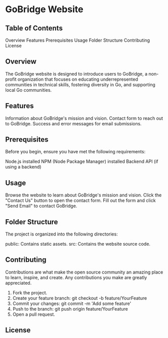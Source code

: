 # GoBridge Website

## Table of Contents

Overview
Features
Prerequisites
Usage
Folder Structure
Contributing
License

## Overview

The GoBridge website is designed to introduce users to GoBridge, a non-profit organization that focuses on educating underrepresented communities in technical skills, fostering diversity in Go, and supporting local Go communities.

## Features

Information about GoBridge's mission and vision.
Contact form to reach out to GoBridge.
Success and error messages for email submissions.

## Prerequisites

Before you begin, ensure you have met the following requirements:

Node.js installed
NPM (Node Package Manager) installed
Backend API (if using a backend)

## Usage

Browse the website to learn about GoBridge's mission and vision.
Click the "Contact Us" button to open the contact form.
Fill out the form and click "Send Email" to contact GoBridge.

## Folder Structure

The project is organized into the following directories:

public: Contains static assets.
src: Contains the website source code.

## Contributing

Contributions are what make the open source community an amazing place to learn, inspire, and create. Any contributions you make are greatly appreciated.

1. Fork the project.
2. Create your feature branch:
   git checkout -b feature/YourFeature
3. Commit your changes:
   git commit -m 'Add some feature'
4. Push to the branch:
   git push origin feature/YourFeature
5. Open a pull request.

## License
